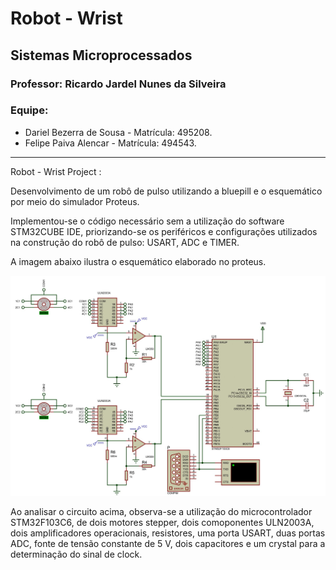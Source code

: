# **Robot - Wrist**

## **Sistemas Microprocessados**

### Professor: Ricardo Jardel Nunes da Silveira

### Equipe:

- Dariel Bezerra de Sousa - Matrícula: 495208.
- Felipe Paiva Alencar - Matrícula: 494543.

---


Robot - Wrist Project :

Desenvolvimento de um robô de pulso utilizando a bluepill e o esquemático por meio do simulador Proteus. 

Implementou-se o código necessário sem a utilização do software STM32CUBE IDE, priorizando-se os periféricos e configurações utilizados na construção do robô de pulso: USART, ADC e TIMER.

A imagem abaixo ilustra o esquemático elaborado no proteus.


![image](schematic-robot-wrist.jpg)

Ao analisar o circuito acima, observa-se a utilização do microcontrolador STM32F103C6, de dois motores stepper, dois comoponentes ULN2003A, dois amplificadores operacionais, resistores, uma porta USART, duas portas ADC, fonte de tensão constante de 5 V, dois capacitores e um crystal para a determinação do sinal de clock.


















